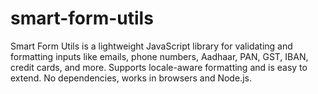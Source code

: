 # smart-form-utils
Smart Form Utils is a lightweight JavaScript library for validating and formatting inputs like emails, phone numbers, Aadhaar, PAN, GST, IBAN, credit cards, and more. Supports locale-aware formatting and is easy to extend. No dependencies, works in browsers and Node.js.
